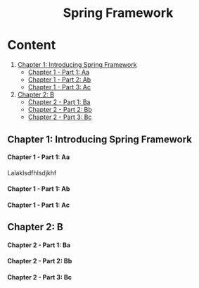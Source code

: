 <h1 align="center"> Spring Framework </h1>

# Content

1. [Chapter 1: Introducing Spring Framework](#chapter1)
    - [Chapter 1 - Part 1: Aa](#chapter1part1)
    - [Chapter 1 - Part 2: Ab](#chapter1part2)
    - [Chapter 1 - Part 3: Ac](#chapter1part3)
2. [Chapter 2: B](#chapter2)
    - [Chapter 2 - Part 1: Ba](#chapter2part1)
    - [Chapter 2 - Part 2: Bb](#chapter2part2)
    - [Chapter 2 - Part 3: Bc](#chapter2part3)

## <a name="chapter1"></a>Chapter 1: Introducing Spring Framework
  
#### <a name="chapter1part1"></a>Chapter 1 - Part 1: Aa

Lalaklsdfhlsdjkhf

#### <a name="chapter1part2"></a>Chapter 1 - Part 1: Ab

#### <a name="chapter1part3"></a>Chapter 1 - Part 1: Ac

## <a name="chapter2"></a>Chapter 2: B
  
#### <a name="chapter2part1"></a>Chapter 2 - Part 1: Ba

#### <a name="chapter2part2"></a>Chapter 2 - Part 2: Bb

#### <a name="chapter2part3"></a>Chapter 2 - Part 3: Bc
